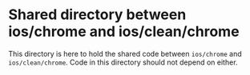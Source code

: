 # Shared directory between ios/chrome and ios/clean/chrome

This directory is here to hold the shared code between `ios/chrome` and
`ios/clean/chrome`.
Code in this directory should not depend on either.
